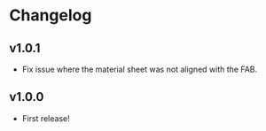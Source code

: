 # Changelog
## v1.0.1
* Fix issue where the material sheet was not aligned with the FAB.

## v1.0.0
* First release!